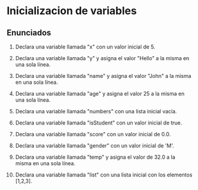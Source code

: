 # Inicializacion de variables

## Enunciados

 1. Declara una variable llamada "x" con un valor inicial de 5.
 
 2. Declara una variable llamada "y" y asigna el valor "Hello" a la misma en una sola línea.
 
 3. Declara una variable llamada "name" y asigna el valor "John" a la misma en una sola línea.
 
 4. Declara una variable llamada "age" y asigna el valor 25 a la misma en una sola línea.
 
 5. Declara una variable llamada "numbers" con una lista inicial vacía.
 
 6. Declara una variable llamada "isStudent" con un valor inicial de true.
 
 7. Declara una variable llamada "score" con un valor inicial de 0.0.
 
 8. Declara una variable llamada "gender" con un valor inicial de 'M'.
 
 9. Declara una variable llamada "temp" y asigna el valor de 32.0 a la misma en una sola línea.
 
 10. Declara una variable llamada "list" con una lista inicial con los elementos [1,2,3].
 